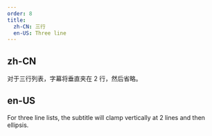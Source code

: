 ```yaml
---
order: 8
title:
  zh-CN: 三行
  en-US: Three line
---
```


## zh-CN

对于三行列表，字幕将垂直夹在 2 行，然后省略。

## en-US

For three line lists, the subtitle will clamp vertically at 2 lines and then ellipsis.
